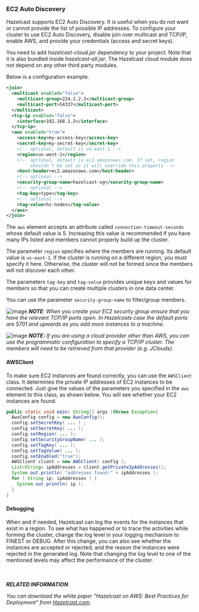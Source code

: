 
### EC2 Auto Discovery

Hazelcast supports EC2 Auto Discovery. It is useful when you do not want or cannot provide the list of possible IP addresses. To configure your cluster to use EC2 Auto Discovery, disable join over multicast and TCP/IP, enable AWS, and provide your credentials (access and secret keys). 

You need to add *hazelcast-cloud.jar* dependency to your project. Note that it is also bundled inside *hazelcast-all.jar*. The Hazelcast cloud module does not depend on any other third party modules.

Below is a configuration example. 

```xml
<join>
  <multicast enabled="false">
    <multicast-group>224.2.2.3</multicast-group>
    <multicast-port>54327</multicast-port>
  </multicast>
  <tcp-ip enabled="false">
    <interface>192.168.1.2</interface>
  </tcp-ip>
  <aws enabled="true">
    <access-key>my-access-key</access-key>
    <secret-key>my-secret-key</secret-key>
    <!-- optional, default is us-east-1 -->
    <region>us-west-1</region>
    <!-- optional, default is ec2.amazonaws.com. If set, region 
         shouldn't be set as it will override this property -->
    <host-header>ec2.amazonaws.com</host-header>
    <!-- optional -->
    <security-group-name>hazelcast-sg</security-group-name>
    <!-- optional -->
    <tag-key>type</tag-key>
    <!-- optional -->
    <tag-value>hz-nodes</tag-value>
  </aws>
</join>
```

The `aws` element accepts an attribute called `connection-timeout-seconds` whose default value is 5. Increasing this value is recommended if you have many IPs listed and members cannot properly build up the cluster.

The parameter `region` specifies where the members are running. Its default value is `us-east-1`. If the cluster is running on a different region, you must specify it here. Otherwise, the cluster will not be formed since the members will not discover each other.

The parameters `tag-key` and `tag-value` provides unique keys and values for members so that you can create multiple clusters in one data center.

You can use the parameter `security-group-name` to filter/group members.

![image](images/NoteSmall.jpg) ***NOTE***: *When you create your EC2 security group ensure that you have the relevant TCP/IP ports open.  In Hazelcasts case the default ports are 5701 and upwards as you add more instances to a machine.*

![image](images/NoteSmall.jpg) ***NOTE:*** *If you are using a cloud provider other than AWS, you can use the programmatic configuration to specify a TCP/IP cluster. The members will need to be retrieved from that provider (e.g. JClouds).*

#### AWSClient

To make sure EC2 instances are found correctly, you can use the `AWSClient` class. It determines the private IP addresses of EC2 instances to be connected. Just give the values of the parameters you specified in the `aws` element to this class, as shown below. You will see whether your EC2 instances are found.

```java
public static void main( String[] args )throws Exception{ 
  AwsConfig config = new AwsConfig(); 
  config.setSecretKey( ... ) ;
  config.setSecretKey( ... );
  config.setRegion( ... );
  config.setSecurityGroupName( ... );
  config.setTagKey( ... );
  config.setTagValue( ... );
  config.setEnabled("true");
  AWSClient client = new AWSClient( config );
  List<String> ipAddresses = client.getPrivateIpAddresses();
  System.out.println( "addresses found:" + ipAddresses ); 
  for ( String ip: ipAddresses ) {
    System.out.println( ip ); 
  }
}
``` 

#### Debugging

When and if needed, Hazelcast can log the events for the instances that exist in a region. To see what has happened or to trace the activities while forming the cluster, change the log level in your logging mechanism to FINEST or DEBUG. After this change, you can also see whether the instances are accepted or rejected, and the reason the instances were rejected in the generated log. Note that changing the log level to one of the mentioned levels may affect the performance of the cluster.

<br> </br>
***RELATED INFORMATION***

*You can download the white paper *"Hazelcast on AWS: Best Practices for Deployment"* from [Hazelcast.com](http://hazelcast.com/resources/hazelcast-on-aws-best-practices-for-deployment/).*
<br> </br>